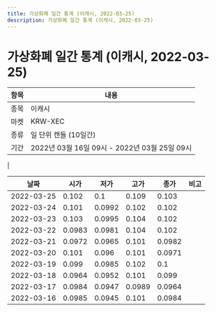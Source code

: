 ```yaml
---
title: 가상화폐 일간 통계 (이캐시, 2022-03-25)
description: 가상화폐 일간 통계 (이캐시, 2022-03-25)
---
```


가상화폐 일간 통계 (이캐시, 2022-03-25)
===

|항목|내용|
|--|--|
|종목|이캐시|
|마켓|KRW-XEC|
|종류|일 단위 캔들 (10일간)|
|기간|2022년 03월 16일 09시 - 2022년 03월 25일 09시
|

|날짜|시가|저가|고가|종가|비고|
|--|--|--|--|--|--|
|2022-03-25|0.102|0.1|0.109|0.103|    |
|2022-03-24|0.101|0.0992|0.102|0.102|    |
|2022-03-23|0.103|0.0995|0.104|0.102|    |
|2022-03-22|0.0983|0.0981|0.104|0.102|    |
|2022-03-21|0.0972|0.0965|0.101|0.0982|    |
|2022-03-20|0.101|0.096|0.101|0.0971|    |
|2022-03-19|0.099|0.0985|0.102|0.1|    |
|2022-03-18|0.0964|0.0952|0.101|0.099|    |
|2022-03-17|0.0984|0.0947|0.0989|0.0964|    |
|2022-03-16|0.0985|0.0945|0.101|0.0984|    |
